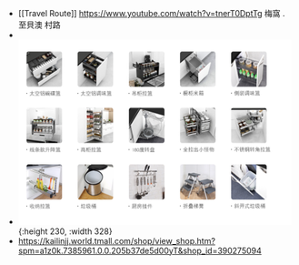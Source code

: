- [[Travel Route]] https://www.youtube.com/watch?v=tnerT0DptTg 梅窩 . 至貝澳 村路
-
- ![image.png](../assets/image_1650997490952_0.png){:height 230, :width 328}
- https://kailinjj.world.tmall.com/shop/view_shop.htm?spm=a1z0k.7385961.0.0.205b37de5d00yT&shop_id=390275094